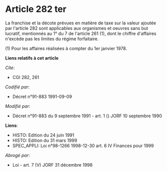 # Article 282 ter

La franchise et la décote prévues en matière de taxe sur la valeur ajoutée par l'article 282 sont applicables aux organismes
et oeuvres sans but lucratif, mentionnés au 1° du 7 de l'article 261 (1), dont le chiffre d'affaires n'excède pas les limites
du régime forfaitaire.

(1) Pour les affaires réalisées à compter du 1er janvier 1978.

**Liens relatifs à cet article**

_Cite_:

  - CGI 282, 261

_Codifié par_:

  - Décret n°91-883 1991-09-09

_Modifié par_:

  - Décret n°91-883 du 9 septembre 1991 - art. 1 () JORF 10 septembre 1990

**Liens**:

  - HISTO: Edition du 24 juin 1991
  - HISTO: Edition du 31 mars 1999
  - SPEC_APPLI: Loi n°98-1266 1998-12-30 art. 6 IV Finances pour 1999

_Abrogé par_:

  - Loi - art. 7 (V) JORF 31 décembre 1998
